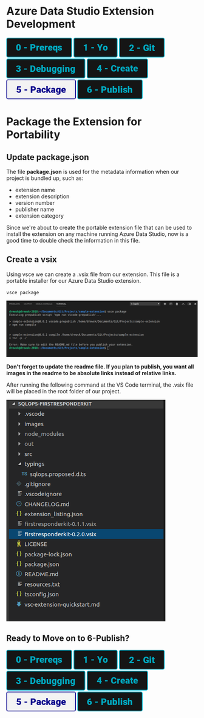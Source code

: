 # Azure Data Studio Extension Development

[![Prereqs](/images/buttons/button_prereqs.png)](0-Prereqs.md)
[![Prereqs](/images/buttons/button_yo.png)](1-Yo.md)
[![Prereqs](/images/buttons/button_git.png)](2-Git.md)
[![Prereqs](/images/buttons/button_debugging.png)](3-Debugging.md)
[![Prereqs](/images/buttons/button_create.png)](4-CodeCreate.md)
[![Prereqs](/images/buttons2/button_package.png)](5-Package.md)
[![Prereqs](/images/buttons/button_publish.png)](6-Publish.md)

# Package the Extension for Portability

## Update package.json
The file **package.json** is used for the metadata information when our project is bundled up, such as:
- extension name
- extension description
- version number
- publisher name
- extension category

Since we're about to create the portable extension file that can be used to install the extension on any machine running Azure Data Studio, now is a good time to double check the information in this file.

## Create a vsix
Using vsce we can create a .vsix file from our extension.  This file is a portable installer for our Azure Data Studio extension.
```
vsce package
```
![vsce](/images/5/vsce_readme.png)

**Don't forget to update the readme file.  If you plan to publish, you want all images in the readme to be absolute links instead of relative links.**


After running the following command at the VS Code terminal, the .vsix file will be placed in the root folder of our project.

![vsix](/images/5/vsix.png)


## Ready to Move on to 6-Publish?
[![Prereqs](/images/buttons/button_prereqs.png)](0-Prereqs.md)
[![Prereqs](/images/buttons/button_yo.png)](1-Yo.md)
[![Prereqs](/images/buttons/button_git.png)](2-Git.md)
[![Prereqs](/images/buttons/button_debugging.png)](3-Debugging.md)
[![Prereqs](/images/buttons/button_create.png)](4-CodeCreate.md)
[![Prereqs](/images/buttons2/button_package.png)](5-Package.md)
[![Prereqs](/images/buttons/button_publish.png)](6-Publish.md)